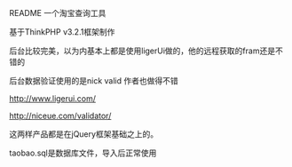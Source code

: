 README
一个淘宝查询工具

基于ThinkPHP v3.2.1框架制作

后台比较完美，以为内基本上都是使用ligerUi做的，他的远程获取的fram还是不错的

后台数据验证使用的是nick valid     作者也做得不错 

http://www.ligerui.com/

http://niceue.com/validator/


这两样产品都是在jQuery框架基础之上的。

taobao.sql是数据库文件，导入后正常使用
